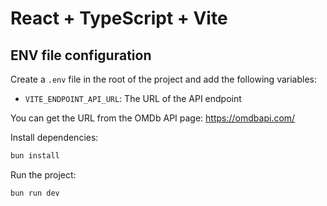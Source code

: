 # React + TypeScript + Vite

## ENV file configuration

Create a `.env` file in the root of the project and add the following variables:

- `VITE_ENDPOINT_API_URL`: The URL of the API endpoint

You can get the URL from the OMDb API page: https://omdbapi.com/

Install dependencies:

```bash
bun install
```

Run the project:

```bash
bun run dev
```
